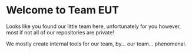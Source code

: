 # Welcome to Team EUT
Looks like you found our little team here, unfortunately for you however, most if not all of our repositories are private!

We mostly create internal tools for our team, by... our team... phenomenal.